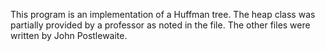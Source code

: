 This program is an implementation of a Huffman tree. The heap class was partially provided by a professor as noted in the file. The other files were written by John Postlewaite.
